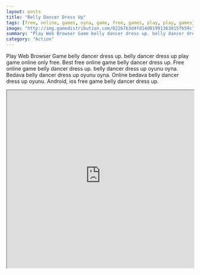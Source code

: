 ```yaml
---
layout: posts
title: "Belly Dancer Dress Up"
tags: [free, online, games, oyna, game, free, games, play, play, games]
image: "http://img.gamedistribution.com/82267b3d4fd14d01991363015f659c70.jpg"
summary: "Play Web Browser Game belly dancer dress up. belly dancer dress up play game online only free. Best free online game belly dancer dress up. Free online game belly dancer dress up. belly dancer dress up oyunu oyna. Bedava belly dancer dress up oyunu oyna. Online bedava belly dancer dress up oyunu. Android, ios free game belly dancer dress up."
category: "Action"
---
```


Play Web Browser Game belly dancer dress up. belly dancer dress up play game online only free. Best free online game belly dancer dress up. Free online game belly dancer dress up. belly dancer dress up oyunu oyna. Bedava belly dancer dress up oyunu oyna. Online bedava belly dancer dress up oyunu. Android, ios free game belly dancer dress up.

<iframe width="100%" height="480px;" src="http://flash.gamedistribution.com?game=82267b3d4fd14d01991363015f659c70"></iframe>